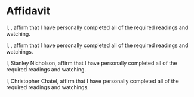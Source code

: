 # Affidavit

I, , affirm that I have personally completed all of the required readings and watching.

I, , affirm that I have personally completed all of the required readings and watchings.

I, Stanley Nicholson, affirm that I have personally completed all of the required readings and watching.

I, Christopher Chatel, affirm that I have personally completed all of the required readings and watchings.
